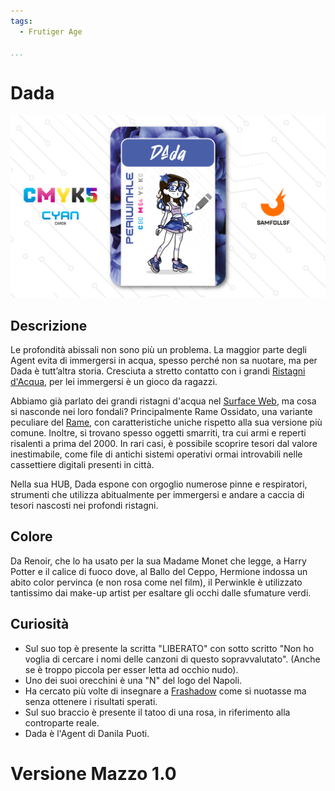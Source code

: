 ```yaml
---
tags:
  - Frutiger Age

...
```


# Dada

![dada](../eg/C/dada.jpg)

## Descrizione

Le profondità abissali non sono più un problema. La maggior parte degli Agent evita di immergersi in acqua, spesso perché non sa nuotare, ma per Dada è tutt’altra storia. Cresciuta a stretto contatto con i grandi [Ristagni d'Acqua](../Remix/frutiger.md), per lei immergersi è un gioco da ragazzi.

Abbiamo già parlato dei grandi ristagni d'acqua nel [Surface Web](../Remix/deep.md), ma cosa si nasconde nei loro fondali? Principalmente Rame Ossidato, una variante peculiare del [Rame](../Remix/metal.md), con caratteristiche uniche rispetto alla sua versione più comune. Inoltre, si trovano spesso oggetti smarriti, tra cui armi e reperti risalenti a prima del 2000. In rari casi, è possibile scoprire tesori dal valore inestimabile, come file di antichi sistemi operativi ormai introvabili nelle cassettiere digitali presenti in città.

Nella sua HUB, Dada espone con orgoglio numerose pinne e respiratori, strumenti che utilizza abitualmente per immergersi e andare a caccia di tesori nascosti nei profondi ristagni.

## Colore

Da Renoir, che lo ha usato per la sua Madame Monet che legge, a Harry Potter e il calice di fuoco dove, al Ballo del Ceppo, Hermione indossa un abito color pervinca (e non rosa come nel film), il Perwinkle è utilizzato tantissimo dai make-up artist per esaltare gli occhi dalle sfumature verdi.

## Curiosità

- Sul suo top è presente la scritta "LIBERATO" con sotto scritto "Non ho voglia di cercare i nomi delle canzoni di questo sopravvalutato". (Anche se è troppo piccola per esser letta ad occhio nudo).
- Uno dei suoi orecchini è una "N" del logo del Napoli.
- Ha cercato più volte di insegnare a [Frashadow](../Giallo/frashadow.md) come si nuotasse ma senza ottenere i risultati sperati.
- Sul suo braccio è presente il tatoo di una rosa, in riferimento alla controparte reale.
- Dada è l'Agent di Danila Puoti.

# Versione Mazzo 1.0